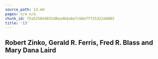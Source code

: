 ```yaml
---
source_path: 13.md
pages: n/a-n/a
chunk_id: f5a5250e4031d8ea4b6a6e7cb0e7ff25322dd003
title: '13'
---
```

## Robert Zinko, Gerald R. Ferris, Fred R. Blass and Mary Dana Laird
